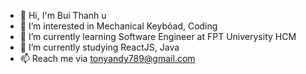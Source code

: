 - 👋 Hi, I'm Bui Thanh u
- 👀 I’m interested in Mechanical Keybỏad, Coding
- 🌱 I’m currently learning Software Engineer at FPT Univerysity HCM
- 💞️ I’m currently studying ReactJS, Java
- 📫 Reach me via tonyandy789@gmail.com

<!---
tonyandy5630/tonyandy5630 is a ✨ special ✨ repository because its `README.md` (this file) appears on your GitHub profile.
You can click the Preview link to take a look at your changes.
--->
